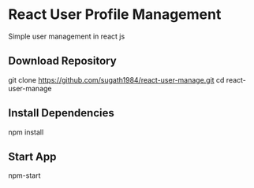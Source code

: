 # React User Profile Management
Simple user management in react js

## Download Repository
git clone https://github.com/sugath1984/react-user-manage.git
cd react-user-manage

## Install Dependencies
npm install

## Start App
npm-start   

